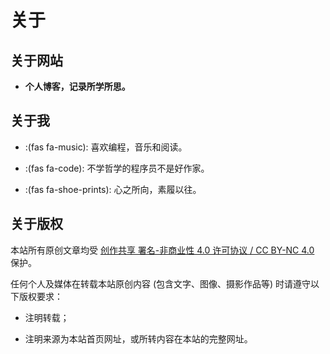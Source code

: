 # 关于


## 关于网站

- **个人博客，记录所学所思。**

## 关于我

- :(fas fa-music): 喜欢编程，音乐和阅读。

- :(fas fa-code): 不学哲学的程序员不是好作家。

- :(fas fa-shoe-prints): 心之所向，素履以往。

## 关于版权

本站所有原创文章均受 [创作共享 署名-非商业性 4.0 许可协议 / CC BY-NC 4.0](https://creativecommons.org/licenses/by-nc/4.0/) 保护。

任何个人及媒体在转载本站原创内容 (包含文字、图像、摄影作品等) 时请遵守以下版权要求：

- 注明转载；

- 注明来源为本站首页网址，或所转内容在本站的完整网址。
